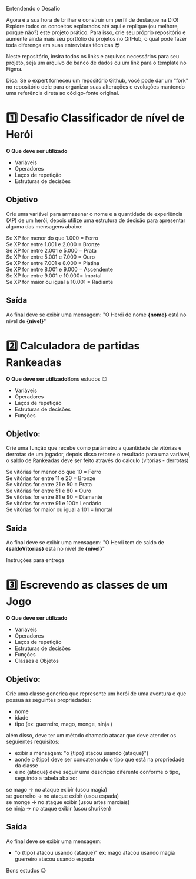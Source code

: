 Entendendo o Desafio

Agora é a sua hora de brilhar e construir um perfil de destaque na DIO! Explore todos os conceitos explorados até aqui e replique (ou melhore, porque não?) este projeto prático. Para isso, crie seu próprio repositório e aumente ainda mais seu portfólio de projetos no GitHub, o qual pode fazer toda diferença em suas entrevistas técnicas 😎

Neste repositório, insira todos os links e arquivos necessários para seu projeto, seja um arquivo de banco de dados ou um link para o template no Figma.

Dica: Se o expert forneceu um repositório Github, você pode dar um "fork" no repositório dele para organizar suas alterações e evoluções mantendo uma referência direta ao código-fonte original.



# 1️⃣ Desafio Classificador de nível de Herói

**O Que deve ser utilizado**

- Variáveis
- Operadores
- Laços de repetição
- Estruturas de decisões

## Objetivo

Crie uma variável para armazenar o nome e a quantidade de experiência (XP) de um herói, depois utilize uma estrutura de decisão para apresentar alguma das mensagens abaixo:

Se XP for menor do que 1.000 = Ferro  
Se XP for entre 1.001 e 2.000 = Bronze  
Se XP for entre 2.001 e 5.000 = Prata  
Se XP for entre 5.001 e 7.000 = Ouro  
Se XP for entre 7.001 e 8.000 = Platina  
Se XP for entre 8.001 e 9.000 = Ascendente  
Se XP for entre 9.001 e 10.000= Imortal  
Se XP for maior ou igual a 10.001 = Radiante  

## Saída

Ao final deve se exibir uma mensagem:
"O Herói de nome **{nome}** está no nível de **{nivel}**"



# 2️⃣ Calculadora de partidas Rankeadas
**O Que deve ser utilizado**Bons estudos 😉

- Variáveis
- Operadores
- Laços de repetição
- Estruturas de decisões
- Funções

## Objetivo:

Crie uma função que recebe como parâmetro a quantidade de vitórias e derrotas de um jogador,
depois disso retorne o resultado para uma variável, o saldo de Rankeadas deve ser feito através do calculo (vitórias - derrotas)

Se vitórias for menor do que 10 = Ferro  
Se vitórias for entre 11 e 20 = Bronze  
Se vitórias for entre 21 e 50 = Prata  
Se vitórias for entre 51 e 80 = Ouro  
Se vitórias for entre 81 e 90 = Diamante  
Se vitórias for entre 91 e 100= Lendário  
Se vitórias for maior ou igual a 101 = Imortal  

## Saída

Ao final deve se exibir uma mensagem:
"O Herói tem de saldo de **{saldoVitorias}** está no nível de **{nivel}**"



Instruções para entrega
# 3️⃣ Escrevendo as classes de um Jogo

**O Que deve ser utilizado**

- Variáveis
- Operadores
- Laços de repetição
- Estruturas de decisões
- Funções
- Classes e Objetos

## Objetivo:

Crie uma classe generica que represente um herói de uma aventura e que possua as seguintes propriedades:

- nome
- idade
- tipo (ex: guerreiro, mago, monge, ninja )

além disso, deve ter um método chamado atacar que deve atender os seguientes requisitos:

- exibir a mensagem: "o {tipo} atacou usando {ataque}")
- aonde o {tipo} deve ser concatenando o tipo que está na propriedade da classe
- e no {ataque} deve seguir uma descrição diferente conforme o tipo, seguindo a tabela abaixo:

se mago -> no ataque exibir (usou magia)  
se guerreiro -> no ataque exibir (usou espada)  
se monge -> no ataque exibir (usou artes marciais)  
se ninja -> no ataque exibir (usou shuriken)  

## Saída

Ao final deve se exibir uma mensagem:

- "o {tipo} atacou usando {ataque}"
  ex: mago atacou usando magia
  guerreiro atacou usando espada
 

 
Bons estudos 😉
